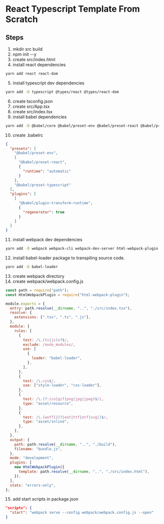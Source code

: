# React Typescript Template From Scratch

## Steps

1. mkdir src build
2. npm init --y
3. create src/index.html
4. install react dependencies

```sh
yarn add react react-dom
```

5. install typescript dev dependencies

```sh
yarn add -D typescript @types/react @types/react-dom
```

6. create tsconfig.json
7. create src/App.tsx
8. create src/index.tsx
9. install babel dependencies

```sh
yarn add -D @babel/core @babel/preset-env @babel/preset-react @babel/preset-typescript @babel/plugin-transform-runtime
```

10. create .babelrc

```json
{
  "presets": [
    "@babel/preset-env",
    [
      "@babel/preset-react",
      {
        "runtime": "automatic"
      }
    ],
    "@babel/preset-typescript"
  ],
  "plugins": [
    [
      "@babel/plugin-transform-runtime",
      {
        "regenerator": true
      }
    ]
  ]
}
```

11. install webpack dev dependencies

```sh
yarn add -D webpack webpack-cli webpack-dev-server html-webpack-plugin
```

12. install babel-loader package to transpiling source code.

```sh
yarn add -D babel-loader
```

13. create webpack directory
14. create webpack/webpack.config.js

```javascript
const path = require("path");
const HtmlWebpackPlugin = require("html-webpack-plugin");

module.exports = {
  entry: path.resolve(__dirname, "..", "./src/index.tsx"),
  resolve: {
    extensions: [".tsx", ".ts", ".js"],
  },
  module: {
    rules: [
      {
        test: /\.(ts|js)x?$/,
        exclude: /node_modules/,
        use: [
          {
            loader: "babel-loader",
          },
        ],
      },
      {
        test: /\.css$/,
        use: ["style-loader", "css-loader"],
      },
      {
        test: /\.(?:ico|gif|png|jpg|jpeg)$/i,
        type: "asset/resource",
      },
      {
        test: /\.(woff(2)?|eot|ttf|otf|svg|)$/,
        type: "asset/inline",
      },
    ],
  },
  output: {
    path: path.resolve(__dirname, "..", "./build"),
    filename: "bundle.js",
  },
  mode: "development",
  plugins: [
    new HtmlWebpackPlugin({
      template: path.resolve(__dirname, "..", "./src/index.html"),
    }),
  ],
  stats: "errors-only",
};
```

15. add start scripts in package.json

```json
"scripts": {
  "start": "webpack serve --config webpack/webpack.config.js --open"
}
```